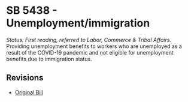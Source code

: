 # SB 5438 - Unemployment/immigration
*Status: First reading, referred to Labor, Commerce & Tribal Affairs.*
Providing unemployment benefits to workers who are unemployed as a result of the COVID-19 pandemic and not eligible for unemployment benefits due to immigration status.

## Revisions
* [Original Bill](1/)